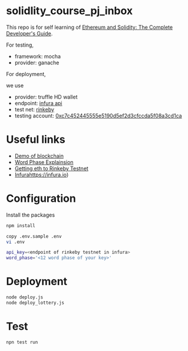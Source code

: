 # solidlity_course_pj_inbox

This repo is for self learning of [Ethereum and Solidity: The Complete Developer's Guide](https://www.udemy.com/course/ethereum-and-solidity-the-complete-developers-guide/).

For testing,

- framework: mocha
- provider: ganache

For deployment,

we use
- provider: truffle HD wallet
- endpoint: [infura api](https://infura.io)
- test net: [rinkeby](https://rinkeby.etherscan.io)
- testing account: [0xc7c452445555e5190d5ef2d3cfccda5f08a3cd1ca](https://rinkeby.etherscan.io/address/0xc7c452445555e5190d5ef2d3cfccda5f08a3cd1c)


# Useful links

- [Demo of blockchain](https://andersbrownworth.com/blockchain/blockchain)
- [Word Phase Explainsion](https://iancoleman.io/bip39/)
- [Getting eth to Rinkeby Testnet](https://faucet.rinkeby.io/)
- [Infura]()https://infura.io)


# Configuration

Install the packages
``` bash
npm install
```

``` bash
copy .env.sample .env
vi .env
```

``` bash
api_key=<endpoint of rinkeby testnet in infura>
word_phase='<12 word phase of your key>'
```

# Deployment

``` bash
node deploy.js
node deploy_lottery.js
```

# Test
``` node
npn test run
```
